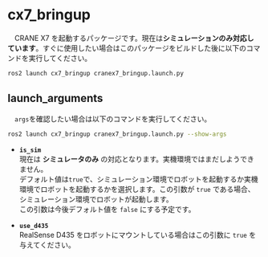 # cx7_bringup
　CRANE X7 を起動するパッケージです。現在は**シミュレーションのみ対応しています**。すぐに使用したい場合はこのパッケージをビルドした後に以下のコマンドを実行してください。
```bash
ros2 launch cx7_bringup cranex7_bringup.launch.py
```

## launch_arguments
　`args`を確認したい場合は以下のコマンドを実行してください。
```bash
ros2 launch cx7_bringup cranex7_bringup.launch.py --show-args
```

- **`is_sim`**<br>
    現在は **シミュレータのみ** の対応となります。実機環境ではまだしようできません。<br>
    デフォルト値は`true`で、シミュレーション環境でロボットを起動するか実機環境でロボットを起動するかを選択します。この引数が `true` である場合、シミュレーション環境でロボットが起動します。<br>
    この引数は今後デフォルト値を `false` にする予定です。

- **`use_d435`**<br>
    RealSense D435 をロボットにマウントしている場合はこの引数に `true` を与えてください。
